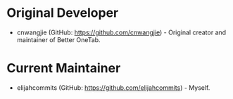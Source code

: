 # Original Developer

* cnwangjie (GitHub: https://github.com/cnwangjie) - Original creator and maintainer of Better OneTab.

# Current Maintainer

* elijahcommits (GitHub: https://github.com/elijahcommits) - Myself.
